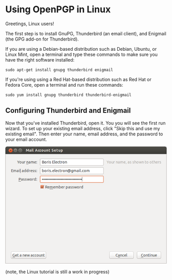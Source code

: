 # Using OpenPGP in Linux

Greetings, Linux users!

The first step is to install GnuPG, Thunderbird (an email client), and Enigmail (the GPG add-on for Thunderbird).

If you are using a Debian-based distribution such as Debian, Ubuntu, or Linux Mint, open a terminal and type these commands to make sure you have the right software installed:

    sudo apt-get install gnupg thunderbird enigmail

If you're using using a Red Hat-based distribution such as Red Hat or Fedora Core, open a terminal and run these commands:

    sudo yum install gnupg thunderbird thunderbird-enigmail

## Configuring Thunderbird and Enigmail

Now that you've installed Thunderbird, open it. You you will see the first run wizard. To set up your existing email address, click "Skip this and use my existing email". Then enter your name, email address, and the password to your email account.

![Thunderbird's Account Setup](../images/linux/thunderbird1.png)


(note, the Linux tutorial is still a work in progress)

